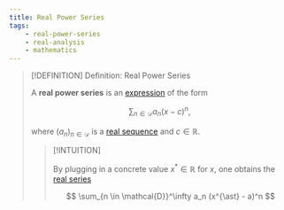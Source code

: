 ```yaml
---
title: Real Power Series
tags:
    - real-power-series
    - real-analysis
    - mathematics
---
```


>[!DEFINITION] Definition: Real Power Series
>
>A **real power series** is an [expression](../../../../../Logic/Formal%20Languages/Expression.md) of the form
>
>$$
>\sum_{n\in \mathcal{D}} a_n (x-c)^n,
>$$
>
>where $(a_n)_{n \in \mathcal{D}}$ is a [real sequence](../Real%20Sequences/index.md) and $c \in \mathbb{R}$.
>
>>[!INTUITION]
>>
>>By plugging in a concrete value $x^\ast \in \mathbb{R}$ for $x$, one obtains the [real series](../Real%20Series/index.md)
>>
>>$$
>>\sum_{n \in \mathcal{D}}^\infty a_n (x^{\ast} - a)^n
>>$$
>>
>
